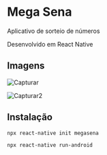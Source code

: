 # Mega Sena

Aplicativo de sorteio de números

Desenvolvido em React Native

## Imagens


![Capturar](https://github.com/TacioPatez/megasena/assets/85260969/1c4c9c8e-fb01-4292-a035-ca65ec5d7b12)


![Capturar2](https://github.com/TacioPatez/megasena/assets/85260969/e8d6e930-4033-45fb-a9f4-d73ac8c60bf9)


## Instalação

```
npx react-native init megasena
```
```
npx react-native run-android
```
